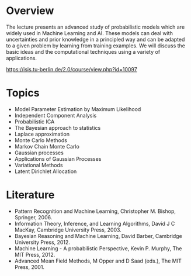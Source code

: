 # Overview

The lecture presents an advanced study of probabilistic models which are widely used in Machine Learning and AI. These models can deal with uncertainties and prior knowledge in a principled way and can be adapted to a given problem by learning from training examples. 
We will discuss the basic ideas and the computational techniques using a variety of applications.

https://isis.tu-berlin.de/2.0/course/view.php?id=10097

# Topics

- Model Parameter Estimation by Maximum Likelihood
- Independent Component Analysis
- Probabilistic ICA
- The Bayesian approach to statistics
- Laplace approximation
- Monte Carlo Methods
- Markov Chain Monte Carlo
- Gaussian processes
- Applications of Gaussian Processes
- Variational Methods
- Latent Dirichlet Allocation

# Literature

- Pattern Recognition and Machine Learning, Christopher M. Bishop, Springer, 2006.
- Information Theory, Inference, and Learning Algorithms, David J C MacKay, Cambridge University Press, 2003.
- Bayesian Reasoning and Machine Learning, David Barber, Cambridge University Press, 2012.
- Machine Learning - A probabilistic Perspective, Kevin P. Murphy, The MIT Press, 2012.
- Advanced Mean Field Methods, M Opper and D Saad (eds.), The MIT Press, 2001.


